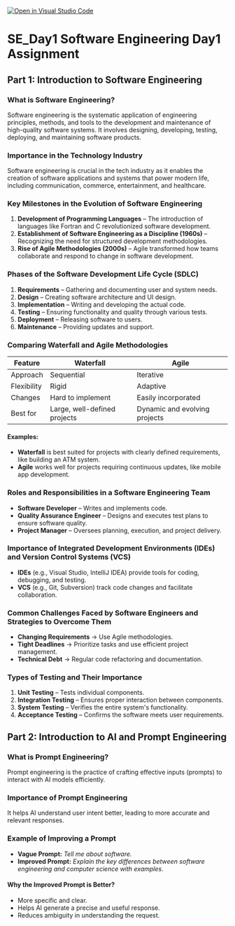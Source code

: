 [![Open in Visual Studio Code](https://classroom.github.com/assets/open-in-vscode-2e0aaae1b6195c2367325f4f02e2d04e9abb55f0b24a779b69b11b9e10269abc.svg)](https://classroom.github.com/online_ide?assignment_repo_id=18303323&assignment_repo_type=AssignmentRepo)

# SE_Day1 Software Engineering Day1 Assignment

## Part 1: Introduction to Software Engineering

### What is Software Engineering?  
Software engineering is the systematic application of engineering principles, methods, and tools to the development and maintenance of high-quality software systems. It involves designing, developing, testing, deploying, and maintaining software products.  

### Importance in the Technology Industry  
Software engineering is crucial in the tech industry as it enables the creation of software applications and systems that power modern life, including communication, commerce, entertainment, and healthcare.

### Key Milestones in the Evolution of Software Engineering  
1. **Development of Programming Languages** – The introduction of languages like Fortran and C revolutionized software development.  
2. **Establishment of Software Engineering as a Discipline (1960s)** – Recognizing the need for structured development methodologies.  
3. **Rise of Agile Methodologies (2000s)** – Agile transformed how teams collaborate and respond to change in software development.  

### Phases of the Software Development Life Cycle (SDLC)  
1. **Requirements** – Gathering and documenting user and system needs.  
2. **Design** – Creating software architecture and UI design.  
3. **Implementation** – Writing and developing the actual code.  
4. **Testing** – Ensuring functionality and quality through various tests.  
5. **Deployment** – Releasing software to users.  
6. **Maintenance** – Providing updates and support.  

### Comparing Waterfall and Agile Methodologies  
| Feature     | Waterfall | Agile |
|------------|----------|--------|
| Approach   | Sequential | Iterative |
| Flexibility | Rigid | Adaptive |
| Changes | Hard to implement | Easily incorporated |
| Best for | Large, well-defined projects | Dynamic and evolving projects |

#### Examples:  
- **Waterfall** is best suited for projects with clearly defined requirements, like building an ATM system.  
- **Agile** works well for projects requiring continuous updates, like mobile app development.  

### Roles and Responsibilities in a Software Engineering Team  
- **Software Developer** – Writes and implements code.  
- **Quality Assurance Engineer** – Designs and executes test plans to ensure software quality.  
- **Project Manager** – Oversees planning, execution, and project delivery.  

### Importance of Integrated Development Environments (IDEs) and Version Control Systems (VCS)  
- **IDEs** (e.g., Visual Studio, IntelliJ IDEA) provide tools for coding, debugging, and testing.  
- **VCS** (e.g., Git, Subversion) track code changes and facilitate collaboration.  

### Common Challenges Faced by Software Engineers and Strategies to Overcome Them  
- **Changing Requirements** → Use Agile methodologies.  
- **Tight Deadlines** → Prioritize tasks and use efficient project management.  
- **Technical Debt** → Regular code refactoring and documentation.  

### Types of Testing and Their Importance  
1. **Unit Testing** – Tests individual components.  
2. **Integration Testing** – Ensures proper interaction between components.  
3. **System Testing** – Verifies the entire system's functionality.  
4. **Acceptance Testing** – Confirms the software meets user requirements.  

## Part 2: Introduction to AI and Prompt Engineering

### What is Prompt Engineering?  
Prompt engineering is the practice of crafting effective inputs (prompts) to interact with AI models efficiently.  

### Importance of Prompt Engineering  
It helps AI understand user intent better, leading to more accurate and relevant responses.  

### Example of Improving a Prompt  
- **Vague Prompt:** *Tell me about software.*  
- **Improved Prompt:** *Explain the key differences between software engineering and computer science with examples.*  

#### Why the Improved Prompt is Better?  
- More specific and clear.  
- Helps AI generate a precise and useful response.  
- Reduces ambiguity in understanding the request.  
